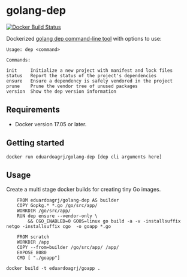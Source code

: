 # golang-dep
[![Docker Build Status](https://img.shields.io/docker/build/eduardoagrj/golang-dep.svg)](https://hub.docker.com/r/eduardoagrj/golang-dep/builds/)

Dockerized [golang dep command-line tool](https://github.com/golang/dep) with options to use:

    Usage: dep <command>

    Commands:

    init     Initialize a new project with manifest and lock files
    status   Report the status of the project's dependencies
    ensure   Ensure a dependency is safely vendored in the project
    prune    Prune the vendor tree of unused packages
    version  Show the dep version information

## Requirements

- Docker version 17.05 or later.

## Getting started

`docker run eduardoagrj/golang-dep [dep cli arguments here]`

## Usage

Create a multi stage docker builds for creating tiny Go images.

```
    FROM eduardoagrj/golang-dep AS builder
    COPY Gopkg.* *.go /go/src/app/
    WORKDIR /go/src/app/
    RUN dep ensure --vendor-only \
        && CGO_ENABLED=0 GOOS=linux go build -a -v -installsuffix netgo -installsuffix cgo  -o goapp *.go

    FROM scratch
    WORKDIR /app
    COPY --from=builder /go/src/app/ /app/
    EXPOSE 8080
    CMD [ "./goapp"]
```

`docker build -t eduardoagrj/goapp .`

